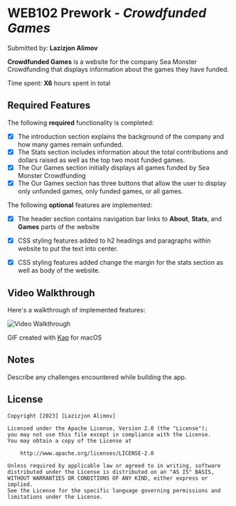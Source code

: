 # WEB102 Prework - *Crowdfunded Games*

Submitted by: **Lazizjon Alimov**

**Crowdfunded Games** is a website for the company Sea Monster Crowdfunding that displays information about the games they have funded.

Time spent: **X6** hours spent in total

## Required Features

The following **required** functionality is completed:

* [X] The introduction section explains the background of the company and how many games remain unfunded.
* [X] The Stats section includes information about the total contributions and dollars raised as well as the top two most funded games.
* [X] The Our Games section initially displays all games funded by Sea Monster Crowdfunding
* [X] The Our Games section has three buttons that allow the user to display only unfunded games, only funded games, or all games.

The following **optional** features are implemented:

* [X] The header section contains navigation bar links to **About**, **Stats**, and **Games** parts of the website
* [X] CSS styling features added to h2 headings and paragraphs within website to put the text into center. 
* [X] CSS styling features added change the margin for the stats section as well as body of the website. 


## Video Walkthrough

Here's a walkthrough of implemented features:

<img src='./assets/app_walkthrough.gif' title='Video Walkthrough' width='' alt='Video Walkthrough' />

<!-- Replace this with whatever GIF tool you used! -->
GIF created with [Kap](https://getkap.co/) for macOS


## Notes

Describe any challenges encountered while building the app.

## License

    Copyright [2023] [Lazizjon Alimov]

    Licensed under the Apache License, Version 2.0 (the "License");
    you may not use this file except in compliance with the License.
    You may obtain a copy of the License at

        http://www.apache.org/licenses/LICENSE-2.0

    Unless required by applicable law or agreed to in writing, software
    distributed under the License is distributed on an "AS IS" BASIS,
    WITHOUT WARRANTIES OR CONDITIONS OF ANY KIND, either express or implied.
    See the License for the specific language governing permissions and
    limitations under the License.
